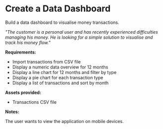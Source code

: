# Create a Data Dashboard

Build a data dashboard to visualise money transactions.

_"The customer is a personal user and has recently experienced difficulties managing his money. He is looking for a simple solution to visualise and track his money flow."_

**Requirements:**

- Import transactions from CSV file
- Display a numeric data overview for 12 months
- Display a line chart for 12 months and filter by type
- Display a pie chart for each transaction type
- Display a list of transactions and sort by month

**Assets provided:**

- Transactions CSV file

**Notes:**

The user wants to view the application on mobile devices.
